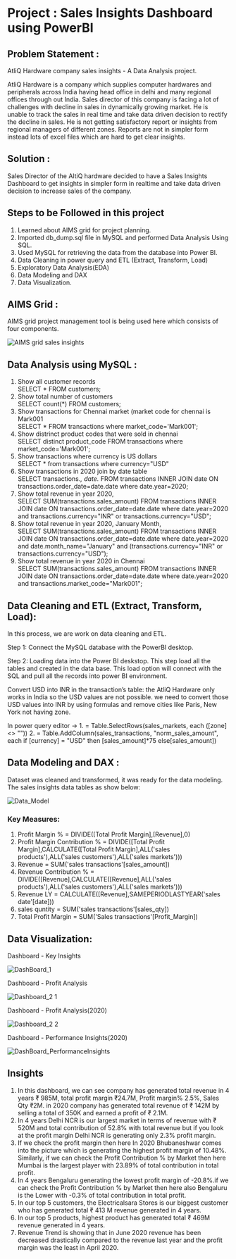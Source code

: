 # Project : Sales Insights Dashboard using PowerBI
 <u></u> 

## Problem Statement :
<u></u>

AtliQ Hardware company sales insights - A Data Analysis project.

AtliQ Hardware is a company which supplies computer hardwares and peripherals across India having head office in delhi and many regional offices through out India. Sales director of this company is facing a lot of challenges with decline in sales in dynamically growing market. He is unable to track the sales in real time and take data driven decision to rectify the decline in sales. He is not getting satisfactory report or insights from regional managers of different zones. Reports are not in simpler form instead lots of excel files which are hard to get clear insights.

## Solution :
 <u></u>

Sales Director of the AltiQ hardware decided to have a Sales Insights Dashboard to get insights in simpler form in realtime and take data driven decision to increase sales of the company.

## Steps to be Followed in this project
<u></u>

1. Learned about AIMS grid for project planning.
2. Imported db_dump.sql file in MySQL and performed Data Analysis Using SQL.
3. Used MySQL for retrieving the data from the database into Power BI.
4. Data Cleaning in power query and ETL (Extract, Transform, Load)
5. Exploratory Data Analysis(EDA)
6. Data Modeling and DAX
7. Data Visualization.

## AIMS Grid :
 <u></u>
 
 AIMS grid project management tool is being used here which consists of four components.
 
![AIMS grid sales insights](https://github.com/user-attachments/assets/a17b8db5-ad7e-427c-864e-849c86bad919)

## Data Analysis using MySQL :
<u></u>

1. Show all customer records <br />
       SELECT * FROM customers;
2. Show total number of customers <br />
       SELECT count(*) FROM customers;
3. Show transactions for Chennai market (market code for chennai is Mark001 <br />
       SELECT * FROM transactions where market_code='Mark001';
4. Show distrinct product codes that were sold in chennai <br />
       SELECT distinct product_code FROM transactions where market_code='Mark001';
5. Show transactions where currency is US dollars <br />
       SELECT * from transactions where currency="USD"
6. Show transactions in 2020 join by date table <br />
       SELECT transactions.*, date.* FROM transactions INNER JOIN date ON transactions.order_date=date.date where date.year=2020;
7. Show total revenue in year 2020, <br />
       SELECT SUM(transactions.sales_amount) FROM transactions INNER JOIN date ON transactions.order_date=date.date where date.year=2020 and transactions.currency="INR" or 
       transactions.currency="USD";
8. Show total revenue in year 2020, January Month, <br />
       SELECT SUM(transactions.sales_amount) FROM transactions INNER JOIN date ON transactions.order_date=date.date where date.year=2020 and date.month_name="January" and 
       (transactions.currency="INR" or transactions.currency="USD");
9. Show total revenue in year 2020 in Chennai <br />
       SELECT SUM(transactions.sales_amount) FROM transactions INNER JOIN date ON transactions.order_date=date.date where date.year=2020
       and transactions.market_code="Mark001";


## Data Cleaning and ETL (Extract, Transform, Load):
<u></u>

In this process, we are work on data cleaning and ETL.

Step 1: Connect the MySQL database with the PowerBI desktop.

Step 2: Loading data into the Power BI deskstop. This step load all the tables and created in the data base. This load option will connect with the SQL and pull all the records into 
        power BI environment.
        
Convert USD into INR in the transaction’s table: the AtliQ Hardware only works in India so the USD values are not possible. we need to convert those USD values into INR by using  formulas  and remove cities like Paris, New York not having zone.

In power query editor -> 1. = Table.SelectRows(sales_markets, each ([zone] <> ""))
                         2. = Table.AddColumn(sales_transactions, "norm_sales_amount", each if [currency] = "USD" then [sales_amount]*75 else[sales_amount])


## Data Modeling and DAX :
<u></u>

Dataset was cleaned and transformed, it was ready for the data modeling.
The sales insights data tables as show below:

![Data_Model](https://github.com/user-attachments/assets/ce2eccbc-791d-4196-9d4f-58340cf4b8c6)

### Key Measures:

1. Profit Margin % = DIVIDE([Total Profit Margin],[Revenue],0)
2. Profit Margin Contribution % = DIVIDE([Total Profit Margin],CALCULATE([Total Profit Margin],ALL('sales products'),ALL('sales 
   customers'),ALL('sales markets')))
3. Revenue = SUM('sales transactions'[sales_amount])
4. Revenue Contribution % = DIVIDE([Revenue],CALCULATE([Revenue],ALL('sales products'),ALL('sales customers'),ALL('sales markets')))
5. Revenue LY = CALCULATE([Revenue],SAMEPERIODLASTYEAR('sales date'[date]))
6. sales quntity = SUM('sales transactions'[sales_qty])
7. Total Profit Margin = SUM('Sales transactions'[Profit_Margin])


## Data Visualization:


Dashboard - Key Insights
<u></u>

![DashBoard_1](https://github.com/user-attachments/assets/d6a56c65-9f11-44ad-a402-2f3e9aa00f0f)

<u></u>

Dashboard - Profit Analysis
<u></u>

![Dashboard_2 1](https://github.com/user-attachments/assets/a524d160-6c67-4da1-99c4-69835500e984)



Dashboard - Profit Analysis(2020)
<u></u>

![Dashboard_2 2](https://github.com/user-attachments/assets/c149ab23-5a30-439b-8e2f-961c453b3d43)

<u></u>


Dashboard - Performance Insights(2020)
<u></u>

![DashBoard_PerformanceInsights](https://github.com/user-attachments/assets/8d4c7b11-fd9d-4eff-a5c0-1f08a486c57f)


## Insights
<u></u>

1. In this dashboard, we can see company has generated total revenue in 4 years ₹ 985M, total profit margin ₹24.7M, Profit margin% 2.5%, Sales Qty ₹2M. in 2020 company has generated total revenue of ₹ 142M by selling a total of 350K and earned a profit of ₹ 2.1M.
2. In 4 years Delhi NCR is our largest market in terms of revenue with ₹ 520M and total contribution of 52.8% with total revenue but if you look at the profit margin Delhi NCR is generating only 2.3% profit margin.
3. If we check the profit margin then here In 2020 Bhubaneshwar comes into the picture which is generating the highest profit margin of 10.48%. Similarly, if we can check the Profit Contribution % by Market then here Mumbai is the largest player with 23.89% of total contribution in total profit.
4. In 4 years Bengaluru generating the lowest profit margin of -20.8%.if we can check the Profit Contribution % by Market then here also Bengaluru is the Lower with -0.3% of total contribution in total profit.
5. In our top 5 customers, the Electricalsara Stores is our biggest customer who has generated total ₹ 413 M revenue generated in 4 years.
6. In our top 5 products, highest product has generated total ₹ 469M revenue generated in 4 years.
7. Revenue Trend is showing that in June 2020 revenue has been decreased drastically compared to the revenue last year and the profit margin was the least in April 2020.

